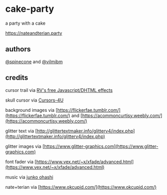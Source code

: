 # cake-party

a party with a cake

https://nateandterian.party

## authors

[@spinecone](https://github.com/spinecone) and [@vilmibm](https://github.com/vilmibm)

## credits

cursor trail via [RV's free Javascript/DHTML effects](http://www.mf2fm.com/rv/)

skull cursor via [Cursors-4U](http://www.cursors-4u.com)

background images via [https://flickerfae.tumblr.com/](https://flickerfae.tumblr.com/) and [https://acommoncurtisy.weebly.com/](https://acommoncurtisy.weebly.com/)

glitter text via [http://glittertextmaker.info/glitterv4/index.php](http://glittertextmaker.info/glitterv4/index.php)

glitter images via [https://www.glitter-graphics.com](https://www.glitter-graphics.com)

font fader via [https://www.vex.net/~x/xfade/advanced.html](https://www.vex.net/~x/xfade/advanced.html)

music via [junko ohashi](http://www.junko-ohashi.com/)

nate+terian via [https://www.okcupid.com/](https://www.okcupid.com/)
